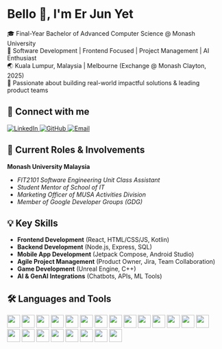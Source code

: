 # Bello 👋, I'm Er Jun Yet

🎓 Final-Year Bachelor of Advanced Computer Science @ Monash University  
🚀 Software Development | Frontend Focused | Project Management | AI Enthusiast  
🌏 Kuala Lumpur, Malaysia | Melbourne (Exchange @ Monash Clayton, 2025)  
🧠 Passionate about building real-world impactful solutions & leading product teams

## 🔗 Connect with me
<p align="left">
  <a href="https://www.linkedin.com/in/er-jun-yet-657bb5300" target="_blank">
    <img src="https://img.shields.io/badge/-LinkedIn-blue?style=flat&logo=linkedin&logoColor=white" alt="LinkedIn" />
  </a>
  <a href="https://github.com/bryanerjunyet" target="_blank">
    <img src="https://img.shields.io/badge/-GitHub-181717?style=flat&logo=github&logoColor=white" alt="GitHub" />
  </a>
  <a href="mailto:erjunyet@gmail.com">
    <img src="https://img.shields.io/badge/-Email-D14836?style=flat&logo=gmail&logoColor=white" alt="Email" />
  </a>
</p>

## 💼 Current Roles & Involvements

**Monash University Malaysia**
- *FIT2101 Software Engineering Unit Class Assistant*  
- *Student Mentor of School of IT*  
- *Marketing Officer of MUSA Activities Division*  
- *Member of Google Developer Groups (GDG)*  

## 💡 Key Skills

- **Frontend Development** (React, HTML/CSS/JS, Kotlin)
- **Backend Development** (Node.js, Express, SQL)
- **Mobile App Development** (Jetpack Compose, Android Studio)
- **Agile Project Management** (Product Owner, Jira, Team Collaboration)
- **Game Development** (Unreal Engine, C++)
- **AI & GenAI Integrations** (Chatbots, APIs, ML Tools)

## 🛠️ Languages and Tools
<p align="left">
  <!-- Programming Languages -->
  <img src="https://cdn.jsdelivr.net/gh/devicons/devicon/icons/javascript/javascript-original.svg" height="30"/>
  <img src="https://cdn.jsdelivr.net/gh/devicons/devicon/icons/react/react-original.svg" height="30"/>
  <img src="https://cdn.jsdelivr.net/gh/devicons/devicon/icons/nodejs/nodejs-original.svg" height="30"/>
  <img src="https://cdn.jsdelivr.net/gh/devicons/devicon/icons/java/java-original.svg" height="30"/>
  <img src="https://cdn.jsdelivr.net/gh/devicons/devicon/icons/python/python-original.svg" height="30"/>
  <img src="https://cdn.jsdelivr.net/gh/devicons/devicon/icons/cplusplus/cplusplus-original.svg" height="30"/>
  <img src="https://cdn.jsdelivr.net/gh/devicons/devicon/icons/c/c-original.svg" height="30"/>
  <img src="https://cdn.jsdelivr.net/gh/devicons/devicon/icons/haskell/haskell-original.svg" height="30"/>
  <img src="https://cdn.jsdelivr.net/gh/devicons/devicon/icons/kotlin/kotlin-original.svg" height="30"/>
  <img src="https://cdn.jsdelivr.net/gh/devicons/devicon/icons/sqlite/sqlite-original.svg" height="30"/>
  <img src="https://cdn.jsdelivr.net/gh/devicons/devicon/icons/html5/html5-original.svg" height="30"/>
  <img src="https://cdn.jsdelivr.net/gh/devicons/devicon/icons/css3/css3-original.svg" height="30"/>

  <!-- Tools & IDEs -->
  <img src="https://cdn.jsdelivr.net/gh/devicons/devicon/icons/vscode/vscode-original.svg" height="30"/>
  <img src="https://cdn.jsdelivr.net/gh/devicons/devicon/icons/androidstudio/androidstudio-original.svg" height="30"/>
  <img src="https://cdn.jsdelivr.net/gh/devicons/devicon/icons/rider/rider-original.svg" height="30"/>
  <img src="https://cdn.jsdelivr.net/gh/devicons/devicon/icons/git/git-original.svg" height="30"/>
  <img src="https://cdn.jsdelivr.net/gh/devicons/devicon/icons/docker/docker-original.svg" height="30"/>
  <img src="https://cdn.jsdelivr.net/gh/devicons/devicon/icons/unrealengine/unrealengine-original.svg" height="30"/>
  <img src="https://cdn.jsdelivr.net/gh/devicons/devicon/icons/linux/linux-original.svg" height="30"/>

  <!-- Other Software -->
  <img src="https://cdn.jsdelivr.net/gh/devicons/devicon/icons/photoshop/photoshop-plain.svg" height="30"/>
  <img src="https://cdn.jsdelivr.net/gh/devicons/devicon/icons/premierepro/premierepro-plain.svg" height="30"/>
  <img src="https://cdn.jsdelivr.net/gh/devicons/devicon/icons/jira/jira-original.svg" height="30"/>
</p>



